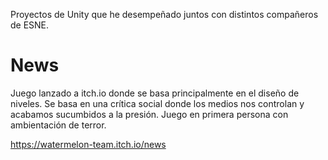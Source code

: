Proyectos de Unity que he desempeñado juntos con distintos compañeros de ESNE.

# News

Juego lanzado a itch.io donde se basa principalmente en el diseño de niveles. Se basa en una crítica social donde los medios nos controlan y acabamos sucumbidos a la presión. Juego en primera persona con ambientación de terror.

https://watermelon-team.itch.io/news
